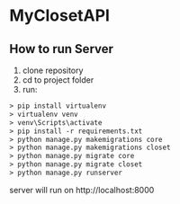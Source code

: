 # MyClosetAPI

## How to run Server
1. clone repository
2. cd to project folder
3. run:  
```ps
> pip install virtualenv
> virtualenv venv
> venv\Scripts\activate
> pip install -r requirements.txt
> python manage.py makemigrations core
> python manage.py makemigrations closet
> python manage.py migrate core
> python manage.py migrate closet
> python manage.py runserver
```
server will run on http://localhost:8000
